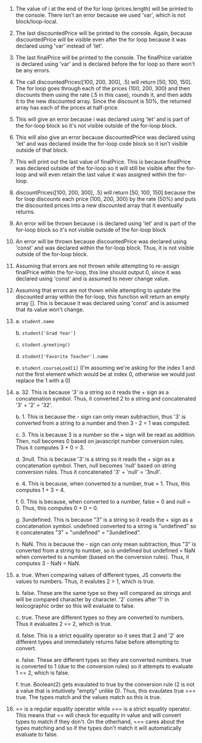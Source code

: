 1. The value of i at the end of the for loop (prices.length) will be printed to the console. There isn't an error because we used 'var', which is not block/loop-local.
2. The last discountedPrice will be printed to the console. Again, because discountedPrice will be visible even after the for loop because it was declared using 'var' instead of 'let'.
3. The last finalPrice will be printed to the console. The finalPrice variable is declared using 'var' and is declared before the for loop so there won't be any errors.
4. The call discountedPrices([100, 200, 300], .5) will return [50, 100, 150]. The for loop goes through each of the prices (100, 200, 300) and then discounts them using the rate (.5 in this case), rounds it, and then adds it to the new discounted array. Since the discount is 50%, the returned array has each of the prices at half-price.

5. This will give an error because i was declared using 'let' and is part of the for-loop block so it's not visible outside of the for-loop block.
6. This will also give an error because discountedPrice was declared using 'let' and was declared inside the for-loop code block so it isn't visible outside of that block.
7. This will print out the last value of finalPrice. This is because finalPrice was declared outside of the for-loop so it will still be visible after the for-loop and will even retain the last value it was assigned within the for-loop.
8. discountPrices([100, 200, 300], .5) will return [50, 100, 150] because the for loop discounts each price (100, 200, 300) by the rate (50%) and puts the discounted prices into a new discounted array that it eventually returns.

9. An error will be thrown because i is declared using 'let' and is part of the for-loop block so it's not visible outside of the for-loop block
10. An error will be thrown because discountedPrice was declared using 'const' and was declared within the for-loop block. Thus, it is not visible outside of the for-loop block.
11. Assuming that errors are not thrown while attempting to re-assign finalPrice within the for-loop, this line should output 0, since it was declared using 'const' and is assumed to never change value.
12. Assuming that errors are not thown while attempting to update the discounted array within the for-loop, this function will return an empty array []. This is because it was declared using 'const' and is assumed that its value won't change.

13. 
    a. `student.name`

    b. `student['Grad Year']`

    c. `student.greeting()`

    d. `student['Favorite Teacher'].name`

    e. `student.courseLoad[1]` (I'm assuming we're asking for the index 1 and not the first element which would be at index 0, otherwise we would just replace the 1 with a 0)

14.
    a. 32. This is because '3' is a string so it reads the + sign as a concatenation symbol. Thus, it converted 2 to a string and concatenated '3' + '2' = '32'.

    b. 1. This is because the - sign can only mean subtraction, thus '3' is converted from a string to a number and then 3 - 2 = 1 was computed.

    c. 3. This is because 3 is a number so the + sign will be read as addition. Then, null becomes 0 based on javascript number conversion rules. Thus it computes 3 + 0 = 3.

    d. 3null. This is because '3' is a string so it reads the + sign as a concatenation symbol. Then, null becomes 'null' based on string conversion rules. Thus it concatenated '3' + 'null' = '3null'.

    e. 4. This is because, when converted to a number, true = 1. Thus, this computes 1 + 3 = 4.

    f. 0. This is because, when converted to a number, false = 0 and null = 0. Thus, this computes 0 + 0 = 0.

    g. 3undefined. This is because "3" is a string so it reads the + sign as a concatenation symbol. undefined converted to a string is "undefined" so it concatenates "3" + "undefined" = "3undefined".

    h. NaN. This is because the - sign can only mean subtraction, thus "3" is converted from a string to number, so is undefined but undefined = NaN when converted to a number (based on the conversion rules). Thus, it computes 3 - NaN = NaN.

15.
    a. true. When comparing values of different types, JS converts the values to numbers. Thus, it evalutes 2 > 1, which is true.

    b. false. These are the same type so they will compared as strings and will be compared character by character. '2' comes after '1' in lexicographic order so this will evaluate to false.

    c. true. These are different types so they are converted to numbers. Thus it evaluates 2 == 2, which is true.

    d. false. This is a strict equality operator so it sees that 2 and '2' are different types and immediately returns false before attempting to convert.

    e. false. These are different types so they are converted numbers. true is converted to 1 (due to the conversion rules) so it attempts to evaluate 1 == 2, which is false.

    f. true. Boolean(2) gets evaulated to true by the conversion rule (2 is not a value that is intuitively "empty" unlike 0). Thus, this evaulates true === true. The types match and the values match so this is true.

16. == is a regular equality operator while === is a strict equality operator. This means that == will check for equality in value and will convert types to match if they don't. On the otherhand, === cares about the types matching and so if the types don't match it will automatically evaluate to false.